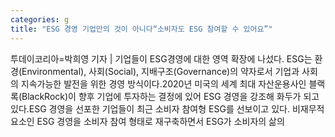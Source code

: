 ```yaml
---
categories: g
title: "ESG 경영 기업만의 것이 아니다“소비자도 ESG 참여할 수 있어요”"
---
```

투데이코리아=박희영 기자 | 기업들이 ESG경영에 대한 영역 확장에 나섰다. ESG는 환경(Environmental), 사회(Social), 지배구조(Governance)의 약자로서 기업과 사회의 지속가능한 발전을 위한 경영 방식이다.2020년 미국의 세계 최대 자산운용사인 블랙록(BlackRock)이 향후 기업에 투자하는 결정에 있어 ESG 경영을 강조해 화두가 되고 있다.ESG 경영을 선포한 기업들이 최근 소비자 참여형 ESG를 선보이고 있다. 비재무적 요소인 ESG 경영을 소비자 참여 형태로 재구축하면서 ESG가 소비자의 삶의
